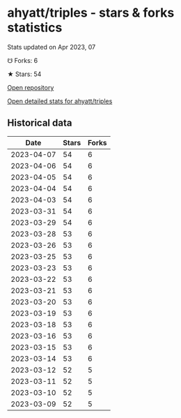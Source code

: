 # ahyatt/triples - stars & forks statistics

Stats updated on Apr 2023, 07

☋ Forks: 6

★ Stars: 54

[Open repository](https://github.com/ahyatt/triples)

[Open detailed stats for ahyatt/triples](https://reviewgithub.com/rep/ahyatt/triples)

## Historical data
| Date | Stars | Forks |
|------|-------|-------|
| 2023-04-07 | 54 | 6 | 
| 2023-04-06 | 54 | 6 | 
| 2023-04-05 | 54 | 6 | 
| 2023-04-04 | 54 | 6 | 
| 2023-04-03 | 54 | 6 | 
| 2023-03-31 | 54 | 6 | 
| 2023-03-29 | 54 | 6 | 
| 2023-03-28 | 53 | 6 | 
| 2023-03-26 | 53 | 6 | 
| 2023-03-25 | 53 | 6 | 
| 2023-03-23 | 53 | 6 | 
| 2023-03-22 | 53 | 6 | 
| 2023-03-21 | 53 | 6 | 
| 2023-03-20 | 53 | 6 | 
| 2023-03-19 | 53 | 6 | 
| 2023-03-18 | 53 | 6 | 
| 2023-03-16 | 53 | 6 | 
| 2023-03-15 | 53 | 6 | 
| 2023-03-14 | 53 | 6 | 
| 2023-03-12 | 52 | 5 | 
| 2023-03-11 | 52 | 5 | 
| 2023-03-10 | 52 | 5 | 
| 2023-03-09 | 52 | 5 | 

